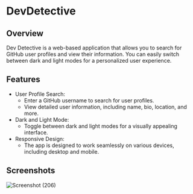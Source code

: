 # DevDetective
## Overview
Dev Detective is a web-based application that allows you to search for GitHub user profiles and view their information. You can easily switch between dark and light modes for a personalized user experience.
## Features
- User Profile Search:
    - Enter a GitHub username to search for user profiles.
    - View detailed user information, including name, bio, location, and more.
- Dark and Light Mode:
    - Toggle between dark and light modes for a visually appealing interface.
- Responsive Design:
    - The app is designed to work seamlessly on various devices, including desktop and mobile.
## Screenshots
![Screenshot (206)](https://github.com/Abhay-yadav966/Dev-Detective/assets/115336330/b5bd31b0-92e3-47d4-b6dd-863920b33013)


